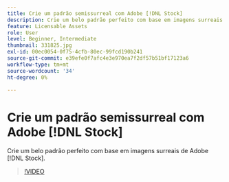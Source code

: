 ```yaml
---
title: Crie um padrão semissurreal com Adobe [!DNL Stock]
description: Crie um belo padrão perfeito com base em imagens surreais de Adobe [!DNL Stock]
feature: Licensable Assets
role: User
level: Beginner, Intermediate
thumbnail: 331825.jpg
exl-id: 00ec0054-0f75-4cfb-80ec-99fcd190b241
source-git-commit: e39efe0f7afc4e3e970ea7f2df57b51bf17123a6
workflow-type: tm+mt
source-wordcount: '34'
ht-degree: 0%

---
```


# Crie um padrão semissurreal com Adobe [!DNL Stock]

Crie um belo padrão perfeito com base em imagens surreais de Adobe [!DNL Stock].

>[!VIDEO](https://video.tv.adobe.com/v/331825?hidetitle=true)
